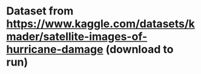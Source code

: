 # Dataset from https://www.kaggle.com/datasets/kmader/satellite-images-of-hurricane-damage (download to run) 

